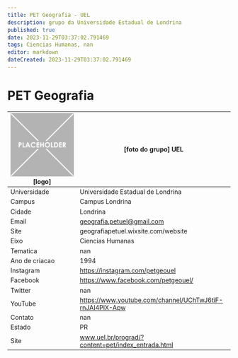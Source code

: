 ```yaml
---
title: PET Geografia - UEL
description: grupo da Universidade Estadual de Londrina
published: true
date: 2023-11-29T03:37:02.791469
tags: Ciencias Humanas, nan
editor: markdown
dateCreated: 2023-11-29T03:37:02.791469
---
```


# PET Geografia


| ![placeholder.png](/placeholder.png) [logo] | [foto do grupo] UEL         |
| ------------------------------------------- | ------------------------------------------------- |
| Universidade                                | Universidade Estadual de Londrina      |
| Campus                                      | Campus Londrina            |
| Cidade                                      | Londrina             |
| Email                                       | geografia.petuel@gmail.com             |
| Site                                        | geografiapetuel.wixsite.com/website              |
| Eixo                                        | Ciencias Humanas              |
| Tematica                                    | nan          |
| Ano de criacao                              | 1994        |
| Instagram                                   | https://instagram.com/petgeouel         |
| Facebook                                    | https://www.facebook.com/petgeouel/          |
| Twitter                                     | nan           |
| YouTube                                     | https://www.youtube.com/channel/UChTwJ6tiF-rnJAI4PlX-Apw           |
| Contato                                     | nan         |
| Estado                                      |  PR            |
| Site                                        | www.uel.br/prograd/?content=pet/index_entrada.html |
